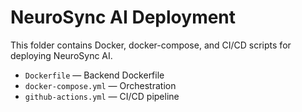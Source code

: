 # NeuroSync AI Deployment

This folder contains Docker, docker-compose, and CI/CD scripts for deploying NeuroSync AI.

- `Dockerfile` — Backend Dockerfile
- `docker-compose.yml` — Orchestration
- `github-actions.yml` — CI/CD pipeline 